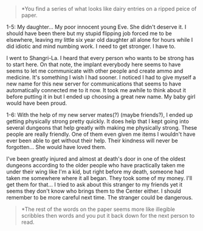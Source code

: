 > *You find a series of what looks like dairy entries on a ripped peice of paper.

1-5: My daughter... My poor innocent young Eve. She didn't deserve it. I should have been there but my stupid flipping job forced me to be elsewhere, leaving my little  six year old daughter all alone for hours while I did idiotic and mind numbing work. I need to get stronger. I have to.

I went to Shangri-La. I heard that every person who wants to be strong has to start here. On that note, the implant everybody here seems to have seems to let me communicate with other people and create ammo and medicine. It's something I wish I had sooner. I noticed I had to give myself a new name for this new server for communications that seems to have automatically connected me to it now. It took me awhile to think about it before putting it in but I ended up choosing a great new name. My baby girl would have been proud.

1-6: With the help of my new server mates(?) (maybe friends?), I ended up getting physically strong pretty quickly. It does help that I kept going into several dungeons that help greatly with making me physically strong. These people are really friendly. One of them even given me items I wouldn't have ever been able to get without their help. Their kindness will never be forgotten... She would have loved them.

I've been greatly injured and almost at death's door in one of the oldest dungeons according to the older people who have practically taken me under their wing like I'm a kid, but right before my death, someone had taken me somewhere where it all began. They took some of my money. I'll get them for that... I tried to ask about this stranger to my friends yet it seems they don't know who brings them to the Center either. I should remember to be more careful next time. The stranger could be dangerous.

> *The rest of the words on the paper seems more like illegible scribbles then words and you put it back down for the next person to read.
